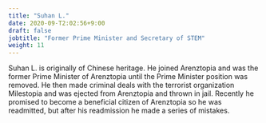 ```yaml
---
title: "Suhan L."
date: 2020-09-T2:02:56+9:00
draft: false
jobtitle: "Former Prime Minister and Secretary of STEM"
weight: 11
---
```


Suhan L. is originally of Chinese heritage. He joined Arenztopia and was the former Prime Minister of Arenztopia until the Prime Minister position was removed. He then made criminal deals with the terrorist organization Milestopia and was ejected from Arenztopia and thrown in jail. Recently he promised to become a beneficial citizen of Arenztopia so he was readmitted, but after his readmission he made a series of mistakes.
